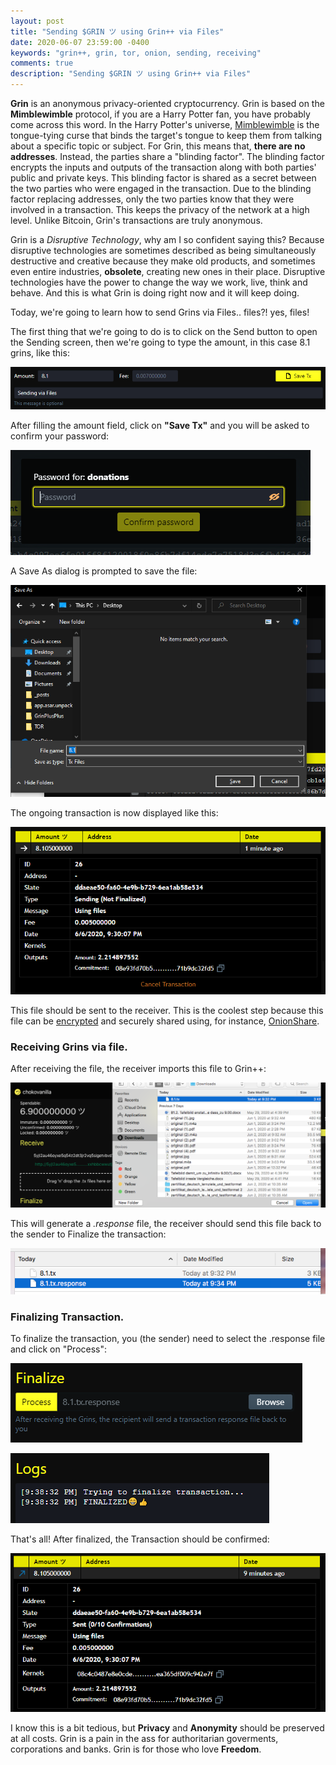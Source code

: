 ```yaml
---
layout: post
title: "Sending $GRIN ツ using Grin++ via Files"
date: 2020-06-07 23:59:00 -0400
keywords: "grin++, grin, tor, onion, sending, receiving"
comments: true
description: "Sending $GRIN ツ using Grin++ via Files"
---
```


**Grin** is an anonymous privacy-oriented cryptocurrency. Grin is based on the **Mimblewimble** protocol, if you are a Harry Potter fan, you have probably come across this word. In the Harry Potter's universe, [Mimblewimble](https://harrypotter.fandom.com/wiki/Tongue-Tying_Curse) is the tongue-tying curse that binds the target's tongue to keep them from talking about a specific topic or subject. For Grin, this means that, **there are no addresses**. Instead, the parties share a "blinding factor". The blinding factor encrypts the inputs and outputs of the transaction along with both parties' public and private keys. This blinding factor is shared as a secret between the two parties who were engaged in the transaction. Due to the blinding factor replacing addresses, only the two parties know that they were involved in a transaction. This keeps the privacy of the network at a high level. Unlike Bitcoin, Grin's transactions are truly anonymous.

Grin is a _Disruptive Technology_, why am I so confident saying this? Because disruptive technologies are sometimes described as being simultaneously destructive and creative because they make old products, and sometimes even entire industries, **obsolete**, creating new ones in their place. Disruptive technologies have the power to change the way we work, live, think and behave. And this is what Grin is doing right now and it will keep doing.

Today, we're going to learn how to send Grins via Files.. files?! yes, files!

The first thing that we're going to do is to click on the Send button to open the Sending screen, then we're going to type the amount, in this case 8.1 grins, like this:

![Amount](https://raw.githubusercontent.com/davidtavarez/davidtavarez.github.io/master/_images/posts/CaptureViaFile001.png)

After filling the amount field, click on **"Save Tx"** and you will be asked to confirm your password:

![Password](https://raw.githubusercontent.com/davidtavarez/davidtavarez.github.io/master/_images/posts/CaptureViaFile002.png)

A Save As dialog is prompted to save the file:

![Save As](https://raw.githubusercontent.com/davidtavarez/davidtavarez.github.io/master/_images/posts/CaptureViaFile003.png)

The ongoing transaction is now displayed like this:

![Sending](https://raw.githubusercontent.com/davidtavarez/davidtavarez.github.io/master/_images/posts/CaptureViaFile005.png)

This file should be sent to the receiver. This is the coolest step because this file can be [encrypted](https://github.com/coleifer/beefish) and securely shared using, for instance, [OnionShare](https://onionshare.org/).

### Receiving Grins via file.

After receiving the file, the receiver imports this file to Grin++:

![Import file](https://raw.githubusercontent.com/davidtavarez/davidtavarez.github.io/master/_images/posts/ReceiveViaFile001.png)

This will generate a _.response_ file, the receiver should send this file back to the sender to Finalize the transaction:

![.response file](https://raw.githubusercontent.com/davidtavarez/davidtavarez.github.io/master/_images/posts/ReceiveViaFile002.png)

### Finalizing Transaction.

To finalize the transaction, you (the sender) need to select the .response file and click on "Process":

![finalize](https://raw.githubusercontent.com/davidtavarez/davidtavarez.github.io/master/_images/posts/CaptureViaFile006.png)

![finalized](https://raw.githubusercontent.com/davidtavarez/davidtavarez.github.io/master/_images/posts/CaptureViaFile007.png)

That's all! After finalized, the Transaction should be confirmed:

![waiting confirmation](https://raw.githubusercontent.com/davidtavarez/davidtavarez.github.io/master/_images/posts/CaptureViaFile008.png)

I know this is a bit tedious, but **Privacy** and **Anonymity** should be preserved at all costs. Grin is a pain in the ass for authoritarian goverments, corporations and banks. Grin is for those who love **Freedom**.
